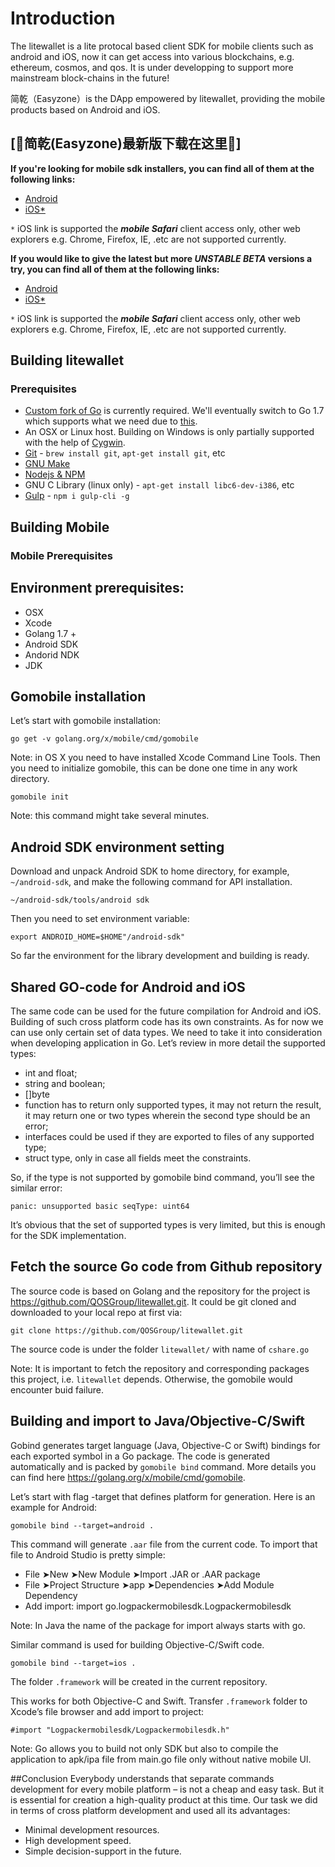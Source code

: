 # Introduction 
The litewallet is a lite protocal based client SDK for mobile clients such as android and iOS, now it can get access into various blockchains, e.g. ethereum, cosmos, and qos. It is under developping to support more mainstream block-chains in the future! 

简乾（Easyzone）is the DApp empowered by litewallet, providing the mobile products based on Android and iOS.

## [🔴简乾(Easyzone)最新版下载在这里🔴]

**If you're looking for mobile sdk installers, you can find all of them at the following links:**
- [Android](http://easyzone.tokenxy.cn/apk/wallet_Aligned.apk)
- [iOS*](https://itunes.apple.com/hk/app/easyzone/id1458080998?mt=8)

`*` iOS link is supported the ***mobile Safari*** client access only, other web explorers e.g. Chrome, Firefox, IE, .etc are not supported currently. 

**If you would like to give the latest but more ***UNSTABLE BETA*** versions a try, you can find all of them at the following links:**
- [Android](http://easyzone.tokenxy.cn/apk/wallet_Aligned.apk)
- [iOS*](https://itunes.apple.com/hk/app/easyzone/id1458080998?mt=8)

`*` iOS link is supported the ***mobile Safari*** client access only, other web explorers e.g. Chrome, Firefox, IE, .etc are not supported currently. 

## Building litewallet

### Prerequisites

* [Custom fork of Go](https://github.com/getlantern/go/tree/lantern) is
  currently required. We'll eventually switch to Go 1.7 which supports what we
  need due to [this](https://github.com/golang/go/issues/13998).
* An OSX or Linux host. Building on Windows is only partially supported with
  the help of [Cygwin](https://www.cygwin.com/).
* [Git](https://git-scm.com/downloads) - `brew install git`, `apt-get install git`, etc
* [GNU Make](https://www.gnu.org/software/make/)
* [Nodejs & NPM](https://nodejs.org/en/download/package-manager/)
* GNU C Library (linux only) - `apt-get install libc6-dev-i386`, etc
* [Gulp](http://gulpjs.com/) - `npm i gulp-cli -g`

## Building Mobile

### Mobile Prerequisites

## Environment prerequisites:
* OSX
* Xcode
* Golang 1.7 +
* Android SDK
* Andorid NDK
* JDK

## Gomobile installation 
Let’s start with gomobile installation:
```
go get -v golang.org/x/mobile/cmd/gomobile
```
Note: in OS X you need to have installed Xcode Command Line Tools. Then you need to initialize gomobile, this can be done one time in any work directory.
```
gomobile init
```
Note: this command might take several minutes.

## Android SDK environment setting
Download and unpack Android SDK to home directory, for example, `~/android-sdk`, and make the following command for API installation.
```
~/android-sdk/tools/android sdk
```
Then you need to set environment variable:
```
export ANDROID_HOME=$HOME"/android-sdk"
```
So far the environment for the library development and building is ready.

## Shared GO-code for Android and iOS
The same code can be used for the future compilation for Android and iOS. Building of such cross platform code has its own constraints. As for now we can use only certain set of data types. We need to take it into consideration when developing application in Go. Let’s review in more detail the supported types:
* int and float;
* string and boolean;
* []byte
* function has to return only supported types, it may not return the result, it may return one or two types wherein the second type should be an error;
* interfaces could be used if they are exported to files of any supported type;
* struct type, only in case all fields meet the constraints.

So, if the type is not supported by gomobile bind command, you’ll see the similar error:
```
panic: unsupported basic seqType: uint64
```
It’s obvious that the set of supported types is very limited, but this is enough for the SDK implementation.

## Fetch the source Go code from Github repository
The source code is based on Golang and the repository for the project is <https://github.com/QOSGroup/litewallet.git>. 
It could be git cloned and downloaded to your local repo at first via:
 ```
 git clone https://github.com/QOSGroup/litewallet.git
 ```
The source code is under the folder `litewallet/` with name of `cshare.go`

Note: It is important to fetch the repository and corresponding packages this project, i.e. `litewallet` depends. Otherwise, the gomobile would encounter buid failure.


## Building and import to Java/Objective-C/Swift
Gobind generates target language (Java, Objective-C or Swift) bindings for each exported symbol in a Go package.
The code is generated automatically and is packed by `gomobile bind` command. More details you can find here <https://golang.org/x/mobile/cmd/gomobile>.

Let’s start with flag -target that defines platform for generation. Here is an example for Android:

```
gomobile bind --target=android .
```
This command will generate `.aar` file from the current code. To import that file to Android Studio is pretty simple:
* File ➤New ➤New Module ➤Import .JAR or .AAR package
* File ➤Project Structure ➤app ➤Dependencies ➤Add Module Dependency
* Add import: import go.logpackermobilesdk.Logpackermobilesdk

Note: In Java the name of the package for import always starts with go.

Similar command is used for building Objective-C/Swift code.
```
gomobile bind --target=ios .
```
The folder `.framework` will be created in the current repository.

This works for both Objective-C and Swift. Transfer `.framework` folder to Xcode’s file browser and add import to project:
```
#import "Logpackermobilesdk/Logpackermobilesdk.h"
```

Note: Go allows you to build not only SDK but also to compile the application to apk/ipa file from main.go file only without native mobile Ul. 

##Conclusion
Everybody understands that separate commands development for every mobile platform – is not a cheap and easy task. But it is essential for creation a high-quality product at this time. Our task we did in terms of cross platform development and used all its advantages:
* Minimal development resources.
* High development speed.
* Simple decision-support in the future.